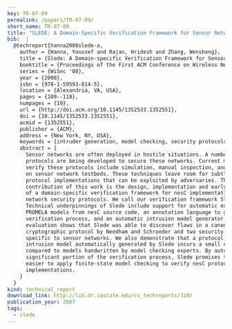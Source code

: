 ```yaml
---
key: TR-07-09
permalink: /papers/TR-07-09/
short_name: TR-07-09
title: "SLEDE: A Domain-Specific Verification Framework for Sensor Network Security Protocol Implementations"
bib:  |
  @techreport{hanna2008slede-a,
    author = {Hanna, Youssef and Rajan, Hridesh and Zhang, Wensheng},
    title = {Slede: A Domain-specific Verification Framework for Sensor Network Security Protocol Implementations},
    booktitle = {Proceedings of the First ACM Conference on Wireless Network Security},
    series = {WiSec '08},
    year = {2008},
    isbn = {978-1-59593-814-5},
    location = {Alexandria, VA, USA},
    pages = {109--118},
    numpages = {10},
    url = {http://doi.acm.org/10.1145/1352533.1352551},
    doi = {10.1145/1352533.1352551},
    acmid = {1352551},
    publisher = {ACM},
    address = {New York, NY, USA},
    keywords = {intruder generation, model checking, security protocols, sensor networks},
    abstract = {
      Sensor networks are often deployed in hostile situations. A number of
      protocols are being developed to secure these networks. Current means to
      verify these protocols include simulation, manual inspection, and running them
      on sensor network testbeds. These techniques leave room for subtle errors in
      protocol implementations that can be exploited by adversaries. The
      contribution of this work is the design, implementation and early evaluation
      of a domain-specific verification framework for nesC implementations of sensor
      network security protocols. We call our verification framework Slede.
      Technical underpinnings of Slede include support for automatic extraction of
      PROMELA models from nesC source code, an annotation language to guide the
      verification process, and an automatic intrusion model generator. Preliminary
      evaluation shows that Slede was able to discover flaws in a canonical
      cryptographic protocol by Needham and Schroeder and two security protocols
      specific to sensor networks. We also demonstrate that a protocol aware
      intrusion model automatically generated by Slede incurs a small extra cost
      compared to models handwritten by model checking experts. By automating a
      significant portion of the verification process, Slede promises to make it
      easier to apply finite-state model checking to verify nesC protocol
      implementations.
    }
  }
kind: technical_report
download_link: http://lib.dr.iastate.edu/cs_techreports/318/
publication_year: 2007
tags:
  - slede
---
```

